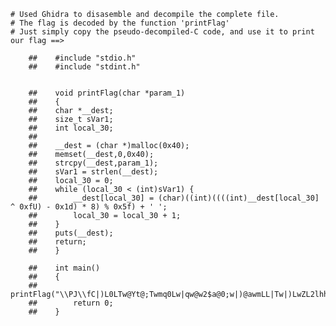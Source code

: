     # Used Ghidra to disasemble and decompile the complete file.
    # The flag is decoded by the function 'printFlag'
    # Just simply copy the pseudo-decompiled-C code, and use it to print our flag ==>

        ##    #include "stdio.h"
        ##    #include "stdint.h"


        ##    void printFlag(char *param_1)
        ##    {
        ##    char *__dest;
        ##    size_t sVar1;
        ##    int local_30;
        ##    
        ##    __dest = (char *)malloc(0x40);
        ##    memset(__dest,0,0x40);
        ##    strcpy(__dest,param_1);
        ##    sVar1 = strlen(__dest);
        ##    local_30 = 0;
        ##    while (local_30 < (int)sVar1) {
        ##        __dest[local_30] = (char)((int)((((int)__dest[local_30] ^ 0xfU) - 0x1d) * 8) % 0x5f) + ' ';
        ##        local_30 = local_30 + 1;
        ##    }
        ##    puts(__dest);
        ##    return;
        ##    }

        ##    int main()
        ##    { 
        ##        printFlag("\\PJ\\fC|)L0LTw@Yt@;Twmq0Lw|qw@w2$a@0;w|)@awmLL|Tw|)LwZL2lhhL0k");
        ##        return 0;
        ##    }